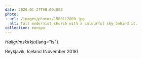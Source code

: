 ```yaml
---
date: 2020-01-27T08:00:00Z
photo:
- url: /images/photos/1580112000.jpg
  alt: Tall modernist church with a colourful sky behind it.
collection: europa
---
```

*Hallgrímskirkja*{lang="is"}.

Reykjavík, Iceland (November 2018)

